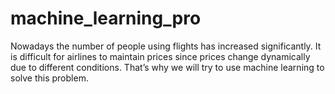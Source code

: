 # machine_learning_pro
Nowadays the number of people using flights has increased significantly. It is difficult for airlines to maintain prices since prices change dynamically due to different conditions. That’s why we will try to use machine learning to solve this problem. 
